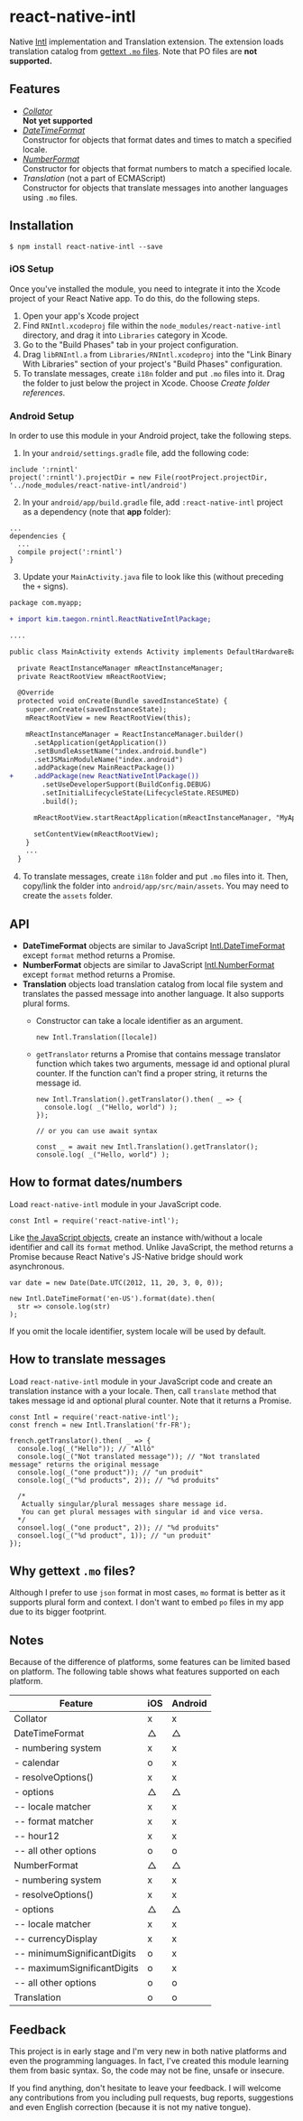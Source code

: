 # react-native-intl

Native [Intl](https://developer.mozilla.org/en-US/docs/Web/JavaScript/Reference/Global_Objects/Intl) implementation and Translation extension. The extension loads translation catalog from [gettext `.mo` files](https://www.gnu.org/software/gettext/manual/html_node/MO-Files.html). Note that PO files are **not supported.**

## Features

* [*Collator*](https://developer.mozilla.org/en-US/docs/Web/JavaScript/Reference/Global_Objects/Collator)  
**Not yet supported**
* [*DateTimeFormat*](https://developer.mozilla.org/en-US/docs/Web/JavaScript/Reference/Global_Objects/DateTimeFormat)  
Constructor for objects that format dates and times to match a specified locale.
* [*NumberFormat*](https://developer.mozilla.org/en-US/docs/Web/JavaScript/Reference/Global_Objects/NumberFormat)  
  Constructor for objects that format numbers to match a specified locale.
* *Translation* (not a part of ECMAScript)  
  Constructor for objects that translate messages into another languages using `.mo` files.

## Installation

```
$ npm install react-native-intl --save
```

### iOS Setup

Once you've installed the module, you need to integrate it into the Xcode project of your React Native app. To do this, do the following steps.

1. Open your app's Xcode project
2. Find `RNIntl.xcodeproj` file within the `node_modules/react-native-intl` directory, and drag it into `Libraries` category in Xcode.
3. Go to the "Build Phases" tab in your project configuration.
4. Drag `libRNIntl.a` from `Libraries/RNIntl.xcodeproj` into the "Link Binary With Libraries" section of your project's "Build Phases" configuration.
5. To translate messages, create `i18n` folder and put `.mo` files into it. Drag the folder to just below the project in Xcode. Choose *Create folder references*.

### Android Setup

In order to use this module in your Android project, take the following steps.

1. In your `android/settings.gradle` file, add the following code:

  ```
  include ':rnintl'
  project(':rnintl').projectDir = new File(rootProject.projectDir, '../node_modules/react-native-intl/android')
  ```

2. In your `android/app/build.gradle` file, add `:react-native-intl` project as a dependency (note that **app** folder):

  ```
  ...
  dependencies {
    ...
    compile project(':rnintl')
  }
  ```

3. Update your `MainActivity.java` file to look like this (without preceding the `+` signs).

  ```diff
  package com.myapp;

  + import kim.taegon.rnintl.ReactNativeIntlPackage;

  ....

  public class MainActivity extends Activity implements DefaultHardwareBackBtnHandler {

    private ReactInstanceManager mReactInstanceManager;
    private ReactRootView mReactRootView;

    @Override
    protected void onCreate(Bundle savedInstanceState) {
      super.onCreate(savedInstanceState);
      mReactRootView = new ReactRootView(this);

      mReactInstanceManager = ReactInstanceManager.builder()
        .setApplication(getApplication())
        .setBundleAssetName("index.android.bundle")
        .setJSMainModuleName("index.android")
        .addPackage(new MainReactPackage())
+     .addPackage(new ReactNativeIntlPackage())
          .setUseDeveloperSupport(BuildConfig.DEBUG)
          .setInitialLifecycleState(LifecycleState.RESUMED)
          .build();

        mReactRootView.startReactApplication(mReactInstanceManager, "MyApp", null);

        setContentView(mReactRootView);
      }
      ...
    }
  ```

4. To translate messages, create `i18n` folder and put `.mo` files into it. Then, copy/link the folder into `android/app/src/main/assets`. You may need to create the `assets` folder.

## API

* **DateTimeFormat** objects are similar to JavaScript  [Intl.DateTimeFormat](https://developer.mozilla.org/en-US/docs/Web/JavaScript/Reference/Global_Objects/DateTimeFormat) except `format` method returns a Promise.
* **NumberFormat** objects are similar to JavaScript [Intl.NumberFormat](https://developer.mozilla.org/en-US/docs/Web/JavaScript/Reference/Global_Objects/NumberFormat) except `format` method returns a Promise.
* **Translation** objects load translation catalog from local file system and translates the passed message into another language. It also supports plural forms.
  * Constructor can take a locale identifier as an argument.

    ```
    new Intl.Translation([locale])
    ```

  * `getTranslator` returns a Promise that contains message translator function which takes two arguments, message id and optional plural counter. If the function can't find a proper string, it returns the message id.

    ```
    new Intl.Translation().getTranslator().then( _ => {
      console.log( _("Hello, world") );
    });

    // or you can use await syntax

    const _ = await new Intl.Translation().getTranslator();
    console.log( _("Hello, world") );
    ```

## How to format dates/numbers

Load `react-native-intl` module in your JavaScript code.

```
const Intl = require('react-native-intl');
```

Like [the JavaScript objects](https://developer.mozilla.org/en-US/docs/Web/JavaScript/Reference/Global_Objects/Intl), create an instance with/without a locale identifier and call its `format` method. Unlike  JavaScript, the method returns a Promise because React Native's JS-Native bridge should work asynchronous.

```
var date = new Date(Date.UTC(2012, 11, 20, 3, 0, 0));

new Intl.DateTimeFormat('en-US').format(date).then(
  str => console.log(str)
);
```

If you omit the locale identifier, system locale will be used by default.

## How to translate messages

Load `react-native-intl` module in your JavaScript code and create an translation instance with a your locale. Then, call `translate` method that takes message id and optional plural counter. Note that it returns a Promise.

```
const Intl = require('react-native-intl');
const french = new Intl.Translation('fr-FR');

french.getTranslator().then( _ => {
  console.log(_("Hello")); // "Allô"
  console.log(_("Not translated message")); // "Not translated message" returns the original message
  console.log(_("one product")); // "un produit"
  console.log(_("%d products", 2)); // "%d produits"

  /*
   Actually singular/plural messages share message id.
   You can get plural messages with singular id and vice versa.
  */
  consoel.log(_("one product", 2)); // "%d produits"
  consoel.log(_("%d product", 1)); // "un produit"
});
```

## Why gettext `.mo` files?

Although I prefer to use `json` format in most cases, `mo` format is better as it supports plural form and context. I don't want to embed `po` files in my app due to its bigger footprint.

## Notes

Because of the difference of platforms, some features can be limited based on platform.
The following table shows what features supported on each platform.

|            Feature           | iOS | Android |
|------------------------------|-----|---------|
| Collator                     |  x  |    x    |
| DateTimeFormat               |  △  |    △    |
|  - numbering system          |  x  |    x    |
|  - calendar                  |  o  |    x    |
|  - resolveOptions()          |  x  |    x    |
|  - options                   |  △  |    △    |
|  -- locale matcher           |  x  |    x    |
|  -- format matcher           |  x  |    x    |
|  -- hour12                   |  x  |    x    |
|  -- all other options        |  o  |    o    |
| NumberFormat                 |  △  |    △    |
|  - numbering system          |  x  |    x    |
|  - resolveOptions()          |  x  |    x    |
|  - options                   |  △  |    △    |
|  -- locale matcher           |  x  |    x    |
|  -- currencyDisplay          |  x  |    x    |
|  -- minimumSignificantDigits |  o  |    x    |
|  -- maximumSignificantDigits |  o  |    x    |
|  -- all other options        |  o  |    o    |
| Translation                  |  o  |    o    |

## Feedback

This project is in early stage and I'm very new in both native platforms and even the programming languages.
In fact, I've created this module learning them from basic syntax. So, the code may not be fine, unsafe or insecure.

If you find anything, don't hesitate to leave your feedback.
I will welcome any contributions from you including pull requests, bug reports, suggestions and even English correction (because it is not my native tongue).
